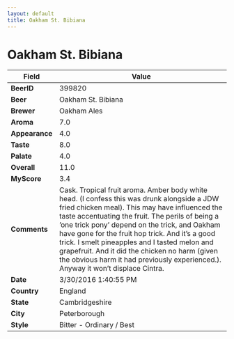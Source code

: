 ```yaml
---
layout: default
title: Oakham St. Bibiana
---
```


# Oakham St. Bibiana

| Field         | Value     |
|---------------|-----------|
| **BeerID** | 399820 |
| **Beer** | Oakham St. Bibiana |
| **Brewer** | Oakham Ales |
| **Aroma** | 7.0 |
| **Appearance** | 4.0 |
| **Taste** | 8.0 |
| **Palate** | 4.0 |
| **Overall** | 11.0 |
| **MyScore** | 3.4 |
| **Comments** | Cask. Tropical fruit aroma. Amber body white head. &#40;I confess this was drunk alongside a JDW fried chicken meal&#41;. This may have influenced the taste accentuating the fruit. The perils of being a ’one trick pony’ depend on the trick, and Oakham have gone for the fruit hop trick. And it’s a good trick. I smelt pineapples and I tasted melon and grapefruit. And it did the chicken no harm &#40;given the obvious harm it had previously experienced.&#41;. Anyway it won’t displace Cintra. |
| **Date** | 3/30/2016 1:40:55 PM |
| **Country** | England |
| **State** | Cambridgeshire |
| **City** | Peterborough |
| **Style** | Bitter - Ordinary / Best |
